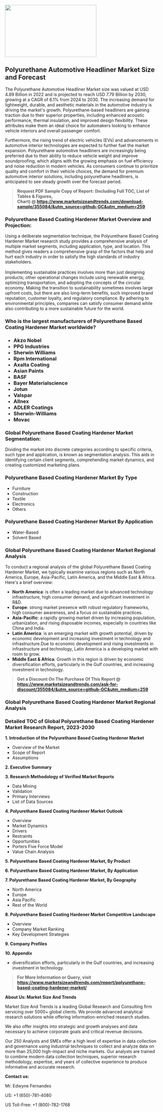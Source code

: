 <p><img class="alignnone size-medium wp-image-20088" src="https://ffe5etoiles.com/wp-content/uploads/2024/12/MST1-300x171.png" alt="" width="300" height="171" /></p><h2>Polyurethane Automotive Headliner Market Size and Forecast</h2><p>The Polyurethane Automotive Headliner Market size was valued at USD 4.89 Billion in 2022 and is projected to reach USD 7.79 Billion by 2030, growing at a CAGR of 6.1% from 2024 to 2030. The increasing demand for lightweight, durable, and aesthetic materials in the automotive industry is driving the market's growth. Polyurethane-based headliners are gaining traction due to their superior properties, including enhanced acoustic performance, thermal insulation, and improved design flexibility. These attributes make them an ideal choice for automakers looking to enhance vehicle interiors and overall passenger comfort.</p><p>Furthermore, the rising trend of electric vehicles (EVs) and advancements in automotive interior technologies are expected to further fuel the market expansion. Polyurethane automotive headliners are increasingly being preferred due to their ability to reduce vehicle weight and improve soundproofing, which aligns with the growing emphasis on fuel efficiency and noise reduction in modern vehicles. As consumers continue to prioritize quality and comfort in their vehicle choices, the demand for premium automotive interior solutions, including polyurethane headliners, is anticipated to see steady growth over the forecast period.</p></p><blockquote id="" class=""><strong>Request PDF Sample Copy of Report: (Including Full TOC, List of Tables &amp; Figures, Chart)&nbsp;@&nbsp;<strong><a href="https://www.marketsizeandtrends.com/download-sample/355084/&utm_source=github-GC&utm_medium=259" target="_blank">https://www.marketsizeandtrends.com/download-sample/355084/&utm_source=github-GC&utm_medium=259</a></strong></strong></blockquote><h3 id="" class="">Polyurethane Based Coating Hardener Market&nbsp;Overview and Projection:</h3><p id="" class="">Using a deliberate segmentation technique, the Polyurethane Based Coating Hardener Market research study provides a comprehensive analysis of multiple market segments, including application, type, and location. This method gives readers a comprehensive grasp of the factors that help and hurt each industry in order to satisfy the high standards of industry stakeholders. <br /> <br />Implementing sustainable practices involves more than just designing products; other operational changes include using renewable energy, optimizing transportation, and adopting the concepts of the circular economy. Making the transition to sustainability sometimes involves large upfront costs, but there are also long-term benefits, such improved brand reputation, customer loyalty, and regulatory compliance. By adhering to environmental principles, companies can satisfy consumer demand while also contributing to a more sustainable future for the world.</p><h3 id="" class="">Who is the largest manufacturers of&nbsp;Polyurethane Based Coating Hardener Market worldwide?</h3><h3 class=""><p><ul><li>Akzo Nobel </li><li> PPG Industries </li><li> Sherwin Williams </li><li> Rpm International </li><li> Axalta Coating </li><li> Asian Paints </li><li> BASF </li><li> Bayer Materialscience </li><li> Jotun </li><li> Valspar </li><li> Allnex </li><li> ADLER Coatings </li><li> Sherwin-Williams </li><li> Movac</li></ul></p></h3><h3 id="" class="">Global&nbsp;Polyurethane Based Coating Hardener Market Segmentation:</h3><p id="" class="">Dividing the market into discrete categories according to specific criteria, such type and application, is known as segmentation analysis. This aids in identifying certain client segments, comprehending market dynamics, and creating customized marketing plans.</p><h3 id="" class="">Polyurethane Based Coating Hardener Market&nbsp;By Type</h3><p><p><ul><li>Furniture</li><li> Construction</li><li> Textile</li><li> Electronics</li><li> Others</p></li></ul></p></p><h3 id="" class="">Polyurethane Based Coating Hardener Market&nbsp;By Application</h3><p class=""><p><ul><li>Water-Based</li><li> Solvent Based</li></ul></p></p><h3 id="" class="">Global Polyurethane Based Coating Hardener Market Regional Analysis</h3><p id="" class="">To conduct a regional analysis of the global Polyurethane Based Coating Hardener Market, we typically examine various regions such as North America, Europe, Asia-Pacific, Latin America, and the Middle East &amp; Africa. Here's a brief overview:</p><ul><li><strong>North America</strong>: is often a leading market due to advanced technology infrastructure, high consumer demand, and significant investment in R&amp;D.</li><li><strong>Europe</strong>: strong market presence with robust regulatory frameworks, high consumer awareness, and a focus on sustainable practices.</li><li><strong>Asia-Pacific</strong>: a rapidly growing market driven by increasing population, urbanization, and rising disposable incomes, especially in countries like China and India.</li><li><strong>Latin America</strong>: is an emerging market with growth potential, driven by economic development and increasing investment in technology and infrastructure.Due to economic development and rising investments in infrastructure and technology, Latin America is a developing market with room to grow.</li><li><strong>Middle East &amp; Africa</strong>: Growth in this region is driven by economic diversification efforts, particularly in the Gulf countries, and increasing investment in technology.</li></ul><blockquote id="" class=""><strong>Get a Discount On The Purchase Of This Report @ <strong><a href="https://www.marketsizeandtrends.com/ask-for-discount/355084/&utm_source=github-GC&utm_medium=259" target="_blank">https://www.marketsizeandtrends.com/ask-for-discount/355084/&utm_source=github-GC&utm_medium=259</a></strong></strong></blockquote><h3 id="" class="">Global Polyurethane Based Coating Hardener Market Regional Analysis</h3><h3 id="" class="">Detailed TOC of Global Polyurethane Based Coating Hardener Market Research Report, 2023-2030</h3><p id="" class=""><strong>1. Introduction of the Polyurethane Based Coating Hardener Market</strong></p><ul><li>Overview of the Market</li><li>Scope of Report</li><li>Assumptions</li></ul><p id="" class=""><strong>2. Executive Summary</strong></p><p id="" class=""><strong>3. Research Methodology of Verified Market Reports</strong></p><ul><li>Data Mining</li><li>Validation</li><li>Primary Interviews</li><li>List of Data Sources</li></ul><p id="" class=""><strong>4. Polyurethane Based Coating Hardener Market Outlook</strong></p><ul><li>Overview</li><li>Market Dynamics</li><li>Drivers</li><li>Restraints</li><li>Opportunities</li><li>Porters Five Force Model</li><li>Value Chain Analysis</li></ul><p id="" class=""><strong>5. Polyurethane Based Coating Hardener Market, By Product</strong></p><p id="" class=""><strong>6. Polyurethane Based Coating Hardener Market, By Application</strong></p><p id="" class=""><strong>7. Polyurethane Based Coating Hardener Market, By Geography</strong></p><ul><li>North America</li><li>Europe</li><li>Asia Pacific</li><li>Rest of the World</li></ul><p id="" class=""><strong>8. Polyurethane Based Coating Hardener Market Competitive Landscape</strong></p><ul><li>Overview</li><li>Company Market Ranking</li><li>Key Development Strategies</li></ul><p id="" class=""><strong>9. Company Profiles</strong></p><p id="" class=""><strong>10. Appendix</strong></p><ul><li>diversification efforts, particularly in the Gulf countries, and increasing investment in technology.</li></ul><blockquote id="" class=""><strong>For More Information or Query, visit <strong><strong><a href="https://www.marketsizeandtrends.com/report/polyurethane-based-coating-hardener-market/" target="_blank">https://www.marketsizeandtrends.com/report/polyurethane-based-coating-hardener-market/</a></strong></strong></strong></blockquote><p id="" class=""><strong>About Us: Market Size And Trends</strong></p><p id="" class="">Market Size And Trends is a leading Global Research and Consulting firm servicing over 5000+ global clients. We provide advanced analytical research solutions while offering information-enriched research studies.</p><p id="" class="">We also offer insights into strategic and growth analyses and data necessary to achieve corporate goals and critical revenue decisions.</p><p id="" class="">Our 250 Analysts and SMEs offer a high level of expertise in data collection and governance using industrial techniques to collect and analyze data on more than 25,000 high-impact and niche markets. Our analysts are trained to combine modern data collection techniques, superior research methodology, expertise, and years of collective experience to produce informative and accurate research.</p><p id="" class=""><strong>Contact us:</strong></p><p id="" class="">Mr. Edwyne Fernandes</p><p id="" class="">US: +1 (650)-781-4080</p><p id="" class="">US Toll-Free: +1 (800)-782-1768</p>
